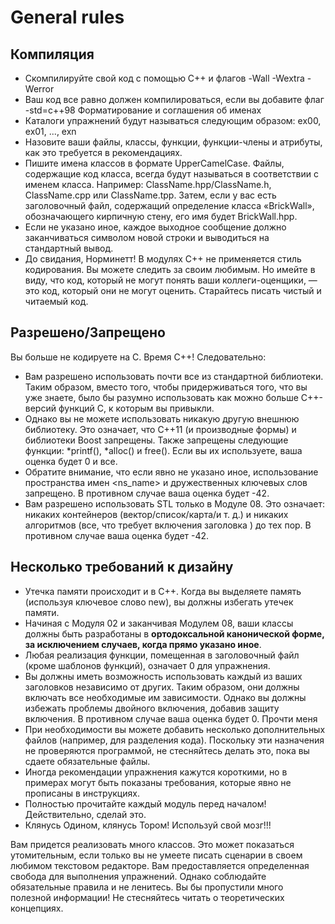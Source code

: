 # General rules

## Компиляция
- Скомпилируйте свой код с помощью C++ и флагов -Wall -Wextra -Werror
- Ваш код все равно должен компилироваться, если вы добавите флаг -std=c++98 Форматирование и соглашения об именах
- Каталоги упражнений будут называться следующим образом: ex00, ex01, ..., exn
- Назовите ваши файлы, классы, функции, функции-члены и атрибуты, как это требуется в рекомендациях.
- Пишите имена классов в формате UpperCamelCase. Файлы, содержащие код класса, всегда будут называться в соответствии с именем класса. Например: ClassName.hpp/ClassName.h, ClassName.cpp или ClassName.tpp. Затем, если у вас есть заголовочный файл, содержащий определение класса «BrickWall», обозначающего кирпичную стену, его имя будет BrickWall.hpp.
- Если не указано иное, каждое выходное сообщение должно заканчиваться символом новой строки и выводиться на стандартный вывод.
- До свидания, Норминетт! В модулях C++ не применяется стиль кодирования. Вы можете следить за своим любимым. Но имейте в виду, что код, который не могут понять ваши коллеги-оценщики, — это код, который они не могут оценить. Старайтесь писать чистый и читаемый код.

## Разрешено/Запрещено
Вы больше не кодируете на C. Время С++! Следовательно:
- Вам разрешено использовать почти все из стандартной библиотеки. Таким образом, вместо того, чтобы придерживаться того, что вы уже знаете, было бы разумно использовать как можно больше C++-версий функций C, к которым вы привыкли.
- Однако вы не можете использовать никакую другую внешнюю библиотеку. Это означает, что C++11 (и производные формы) и библиотеки Boost запрещены. Также запрещены следующие функции: *printf(), *alloc() и free(). Если вы их используете, ваша оценка будет 0 и все.
- Обратите внимание, что если явно не указано иное, использование пространства имен <ns_name> и дружественных ключевых слов запрещено. В противном случае ваша оценка будет -42.
- Вам разрешено использовать STL только в Модуле 08. Это означает: никаких контейнеров (вектор/список/карта/и т. д.) и никаких алгоритмов (все, что требует включения заголовка <algorithm>) до тех пор. В противном случае ваша оценка будет -42.

## Несколько требований к дизайну
- Утечка памяти происходит и в C++. Когда вы выделяете память (используя ключевое слово new), вы должны избегать утечек памяти.
- Начиная с Модуля 02 и заканчивая Модулем 08, ваши классы должны быть разработаны в <b>ортодоксальной канонической форме, за исключением случаев, когда прямо указано иное</b>.
- Любая реализация функции, помещенная в заголовочный файл (кроме шаблонов функций), означает 0 для упражнения.
- Вы должны иметь возможность использовать каждый из ваших заголовков независимо от других. Таким образом, они должны включать все необходимые им зависимости. Однако вы должны избежать проблемы двойного включения, добавив защиту включения. В противном случае ваша оценка будет 0.
Прочти меня
- При необходимости вы можете добавить несколько дополнительных файлов (например, для разделения кода). Поскольку эти назначения не проверяются программой, не стесняйтесь делать это, пока вы сдаете обязательные файлы.
- Иногда рекомендации упражнения кажутся короткими, но в примерах могут быть показаны требования, которые явно не прописаны в инструкциях.
- Полностью прочитайте каждый модуль перед началом! Действительно, сделай это.
- Клянусь Одином, клянусь Тором! Используй свой мозг!!!

Вам придется реализовать много классов. Это может показаться утомительным, если только вы не умеете писать сценарии в своем любимом текстовом редакторе.
 Вам предоставляется определенная свобода для выполнения упражнений. Однако соблюдайте обязательные правила и не ленитесь. Вы бы пропустили много полезной информации! Не стесняйтесь читать о теоретических концепциях.
